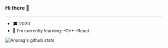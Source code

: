 ### Hi there 👋
***
<!--
**kocierik/kocierik** is a ✨ _special_ ✨ repository because its `README.md` (this file) appears on your GitHub profile.

Here are some ideas to get you started:

- 🔭 I’m currently working on ...
- 🌱 I’m currently learning ...
- 👯 I’m looking to collaborate on ...
- 🤔 I’m looking for help with ...
- 💬 Ask me about ...
- 📫 How to reach me: ...
- 😄 Pronouns: ...
- ⚡ Fun fact: ...
-->

 - 🎓 2020
 - 📖 I'm currently learning:
     -C++
     -React
 
![Anurag's github stats](https://github-readme-stats.vercel.app/api?username=kocierik&show_icons=true&theme=onedark)

